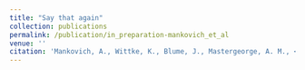 ```yaml
---
title: "Say that again"
collection: publications
permalink: /publication/in_preparation-mankovich_et_al
venue: ''
citation: 'Mankovich, A., Wittke, K., Blume, J., Mastergeorge, A. M., <b>Paxton, A.</b>, & Naigles, L. R. (in preparation). Say that again: Quantifying patterns of grammatical production for children with ASD using recurrence analysis.'
---
```

